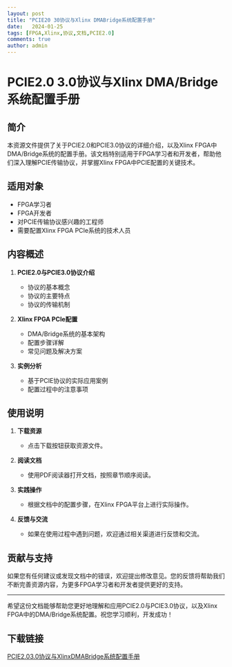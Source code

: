 ```yaml
---
layout: post
title: "PCIE20 30协议与Xlinx DMABridge系统配置手册"
date:   2024-01-25
tags: [FPGA,Xlinx,协议,文档,PCIE2.0]
comments: true
author: admin
---
```

# PCIE2.0 3.0协议与Xlinx DMA/Bridge系统配置手册

## 简介

本资源文件提供了关于PCIE2.0和PCIE3.0协议的详细介绍，以及Xlinx FPGA中DMA/Bridge系统的配置手册。该文档特别适用于FPGA学习者和开发者，帮助他们深入理解PCIE传输协议，并掌握Xlinx FPGA中PCIE配置的关键技术。

## 适用对象

- FPGA学习者
- FPGA开发者
- 对PCIE传输协议感兴趣的工程师
- 需要配置Xlinx FPGA PCIe系统的技术人员

## 内容概述

1. **PCIE2.0与PCIE3.0协议介绍**
   - 协议的基本概念
   - 协议的主要特点
   - 协议的传输机制

2. **Xlinx FPGA PCIe配置**
   - DMA/Bridge系统的基本架构
   - 配置步骤详解
   - 常见问题及解决方案

3. **实例分析**
   - 基于PCIE协议的实际应用案例
   - 配置过程中的注意事项

## 使用说明

1. **下载资源**
   - 点击下载按钮获取资源文件。

2. **阅读文档**
   - 使用PDF阅读器打开文档，按照章节顺序阅读。

3. **实践操作**
   - 根据文档中的配置步骤，在Xlinx FPGA平台上进行实际操作。

4. **反馈与交流**
   - 如果在使用过程中遇到问题，欢迎通过相关渠道进行反馈和交流。

## 贡献与支持

如果您有任何建议或发现文档中的错误，欢迎提出修改意见。您的反馈将帮助我们不断完善资源内容，为更多FPGA学习者和开发者提供更好的支持。

---

希望这份文档能够帮助您更好地理解和应用PCIE2.0与PCIE3.0协议，以及Xlinx FPGA中的DMA/Bridge系统配置。祝您学习顺利，开发成功！

## 下载链接

[PCIE2.03.0协议与XlinxDMABridge系统配置手册](https://pan.quark.cn/s/25e6c4af4b09)